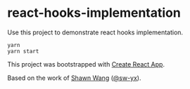 # react-hooks-implementation

Use this project to demonstrate react hooks implementation.

```
yarn
yarn start
```

This project was bootstrapped with [Create React App](https://github.com/facebook/create-react-app).

Based on the work of [Shawn Wang](https://www.youtube.com/watch?v=KJP1E-Y-xyo) ([@sw-yx](https://github.com/sw-yx)).

